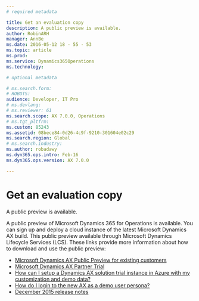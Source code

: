 ```yaml
---
# required metadata

title: Get an evaluation copy
description: A public preview is available. 
author: RobinARH
manager: AnnBe
ms.date: 2016-05-12 18 - 55 - 53
ms.topic: article
ms.prod: 
ms.service: Dynamics365Operations
ms.technology: 

# optional metadata

# ms.search.form: 
# ROBOTS: 
audience: Developer, IT Pro
# ms.devlang: 
# ms.reviewer: 61
ms.search.scope: AX 7.0.0, Operations
# ms.tgt_pltfrm: 
ms.custom: 85243
ms.assetid: 08bece84-0d26-4c9f-9210-301604e02c29
ms.search.region: Global
# ms.search.industry: 
ms.author: robadawy
ms.dyn365.ops.intro: Feb-16
ms.dyn365.ops.version: AX 7.0.0

---
```


# Get an evaluation copy

A public preview is available. 

A public preview of Microsoft Dynamics 365 for Operations is available. You can sign up and deploy a cloud instance of the latest Microsoft Dynamics AX build. This public preview available through Microsoft Dynamics Lifecycle Services (LCS). These links provide more information about how to download and use the public preview:

-   [Microsoft Dynamics AX Public Preview for existing customers](https://mbs.microsoft.com/customersource/global/AX/news-events/news/Microsoft_Dynamics_AX_Public_Preview)
-   [Microsoft Dynamics AX Partner Trial](https://mbs.microsoft.com/partnersource/global/news-events/news/Microsoft_Dynamics_AX_Public_Preview)
-   [How can I setup a Dynamics AX solution trial instance in Azure with my customization and demo data?](https://blogs.msdn.microsoft.com/lcs/2016/03/03/how-can-i-setup-a-dynamics-ax-solution-trial-instance-in-azure-with-my-customization-and-demo-data/)
-   [How do I login to the new AX as a demo user persona?](https://blogs.msdn.microsoft.com/lcs/2016/03/17/how-do-i-login-to-the-new-ax-as-a-demo-user-persona/)
-   [December 2015 release notes](https://blogs.msdn.microsoft.com/lcs/2015/12/18/december-2015-release-notes/)



